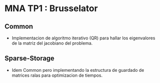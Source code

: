 # MNA TP1 : Brusselator

## Common

* Implementacion de algoritmo iterativo (QR) para hallar los eigenvalores de la matriz del jacobiano del problema.

## Sparse-Storage

* Idem Common pero implementando la estructura de guardado de matrices ralas para optimizacion de tiempos.

